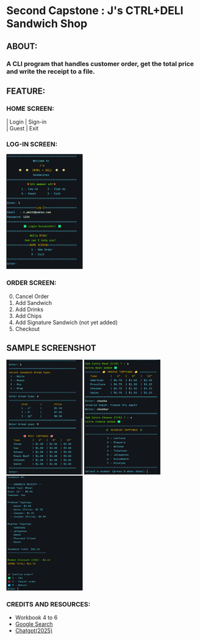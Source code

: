 # Second Capstone : J's CTRL+DELI Sandwich Shop<br>
## ABOUT:<br>
### A CLI program that handles customer order, get the total price and write the receipt to a file.<br>
## FEATURE:<br>
### HOME SCREEN:<br>
| Login | Sign-in <br>
| Guest | Exit <br>
### LOG-IN SCREEN: <br>
<img src="https://github.com/JHT-Gitt/CtrlDeliSandwich/blob/master/s2.png" width="200" height="300"> <br>
### ORDER SCREEN:<br>
0. Cancel Order <br>
1. Add Sandwich <br>
2. Add Drinks  <br>
3. Add Chips <br>
4. Add Signature Sandwich (not yet added) <br>
5. Checkout <br>


## SAMPLE SCREENSHOT
<img src="https://github.com/JHT-Gitt/CtrlDeliSandwich/blob/master/Diagram/s3.png" width="200" height="300"> <img src="https://github.com/JHT-Gitt/CtrlDeliSandwich/blob/master/Diagram/s4.png" width="200" height="300"> <img src="https://github.com/JHT-Gitt/CtrlDeliSandwich/blob/master/Diagram/s5.png" width="200" height="300">
<br>
### CREDITS AND RESOURCES:
- Workbook 4 to 6
- [Google Search](https://google.com)
- [Chatgpt(2025)](https://chatgpt.com/)
